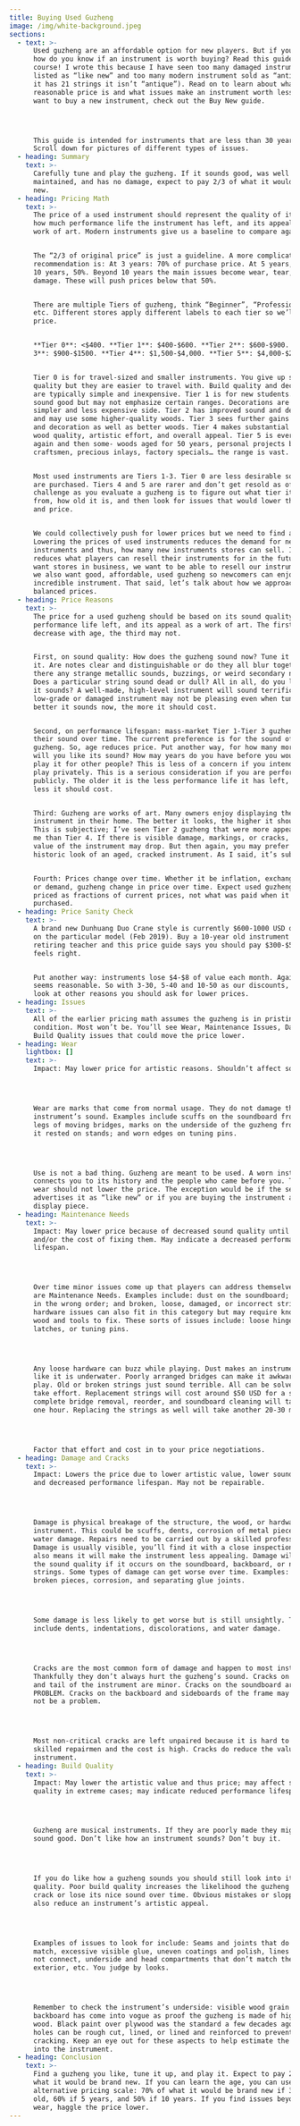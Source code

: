 ```yaml
---
title: Buying Used Guzheng
image: /img/white-background.jpeg
sections:
  - text: >-
      Used guzheng are an affordable option for new players. But if you are new,
      how do you know if an instrument is worth buying? Read this guide of
      course! I wrote this because I have seen too many damaged instruments
      listed as “like new” and too many modern instrument sold as “antique” (if
      it has 21 strings it isn’t “antique”). Read on to learn about what a
      reasonable price is and what issues make an instrument worth less. If you
      want to buy a new instrument, check out the Buy New guide.




      This guide is intended for instruments that are less than 30 years old.
      Scroll down for pictures of different types of issues.
  - heading: Summary
    text: >-
      Carefully tune and play the guzheng. If it sounds good, was well
      maintained, and has no damage, expect to pay 2/3 of what it would be brand
      new.
  - heading: Pricing Math
    text: >-
      The price of a used instrument should represent the quality of its sound,
      how much performance life the instrument has left, and its appeal as a
      work of art. Modern instruments give us a baseline to compare against.


      The “2/3 of original price” is just a guideline. A more complicated
      recommendation is: At 3 years: 70% of purchase price. At 5 years, 60%. At
      10 years, 50%. Beyond 10 years the main issues become wear, tear, and
      damage. These will push prices below that 50%.


      There are multiple Tiers of guzheng, think “Beginner”, “Professional”,
      etc. Different stores apply different labels to each tier so we’ll go by
      price. 


      **Tier 0**: <$400. **Tier 1**: $400-$600. **Tier 2**: $600-$900. **Tier
      3**: $900-$1500. **Tier 4**: $1,500-$4,000. **Tier 5**: $4,000-$20,000+.


      Tier 0 is for travel-sized and smaller instruments. You give up sound
      quality but they are easier to travel with. Build quality and decoration
      are typically simple and inexpensive. Tier 1 is for new students. They
      sound good but may not emphasize certain ranges. Decorations are on the
      simpler and less expensive side. Tier 2 has improved sound and decoration
      and may use some higher-quality woods. Tier 3 sees further gains in sound
      and decoration as well as better woods. Tier 4 makes substantial gains in
      wood quality, artistic effort, and overall appeal. Tier 5 is everything
      again and then some- woods aged for 50 years, personal projects by master
      craftsmen, precious inlays, factory specials… the range is vast.


      Most used instruments are Tiers 1-3. Tier 0 are less desirable so fewer
      are purchased. Tiers 4 and 5 are rarer and don’t get resold as often. Your
      challenge as you evaluate a guzheng is to figure out what tier it came
      from, how old it is, and then look for issues that would lower the value
      and price.


      We could collectively push for lower prices but we need to find a balance.
      Lowering the prices of used instruments reduces the demand for new
      instruments and thus, how many new instruments stores can sell. It also
      reduces what players can resell their instruments for in the future. We
      want stores in business, we want to be able to resell our instruments, but
      we also want good, affordable, used guzheng so newcomers can enjoy this
      incredible instrument. That said, let’s talk about how we approach
      balanced prices.
  - heading: Price Reasons
    text: >-
      The price for a used guzheng should be based on its sound quality,
      performance life left, and its appeal as a work of art. The first two
      decrease with age, the third may not.


      First, on sound quality: How does the guzheng sound now? Tune it and play
      it. Are notes clear and distinguishable or do they all blur together? Are
      there any strange metallic sounds, buzzings, or weird secondary noises?
      Does a particular string sound dead or dull? All in all, do you like how
      it sounds? A well-made, high-level instrument will sound terrific. A
      low-grade or damaged instrument may not be pleasing even when tuned. The
      better it sounds now, the more it should cost.


      Second, on performance lifespan: mass-market Tier 1-Tier 3 guzheng change
      their sound over time. The current preference is for the sound of younger
      guzheng. So, age reduces price. Put another way, for how many more years
      will you like its sound? How may years do you have before you would not
      play it for other people? This is less of a concern if you intend to only
      play privately. This is a serious consideration if you are performing
      publicly. The older it is the less performance life it has left, so the
      less it should cost.


      Third: Guzheng are works of art. Many owners enjoy displaying the
      instrument in their home. The better it looks, the higher it should cost.
      This is subjective; I’ve seen Tier 2 guzheng that were more appealing to
      me than Tier 4. If there is visible damage, markings, or cracks, the "art”
      value of the instrument may drop. But then again, you may prefer the
      historic look of an aged, cracked instrument. As I said, it’s subjective.


      Fourth: Prices change over time. Whether it be inflation, exchange rate,
      or demand, guzheng change in price over time. Expect used guzheng to be
      priced as fractions of current prices, not what was paid when it was first
      purchased.
  - heading: Price Sanity Check
    text: >-
      A brand new Dunhuang Duo Crane style is currently $600-1000 USD depending
      on the particular model (Feb 2019). Buy a 10-year old instrument from a
      retiring teacher and this price guide says you should pay $300-$500. That
      feels right.


      Put another way: instruments lose $4-$8 of value each month. Again, that
      seems reasonable. So with 3-30, 5-40 and 10-50 as our discounts, let’s
      look at other reasons you should ask for lower prices.
  - heading: Issues
    text: >-
      All of the earlier pricing math assumes the guzheng is in pristine
      condition. Most won’t be. You’ll see Wear, Maintenance Issues, Damage, and
      Build Quality issues that could move the price lower.
  - heading: Wear
    lightbox: []
    text: >-
      Impact: May lower price for artistic reasons. Shouldn’t affect sound.




      Wear are marks that come from normal usage. They do not damage the
      instrument’s sound. Examples include scuffs on the soundboard from the
      legs of moving bridges, marks on the underside of the guzheng from where
      it rested on stands; and worn edges on tuning pins. 




      Use is not a bad thing. Guzheng are meant to be used. A worn instrument
      connects you to its history and the people who came before you. Therefore,
      wear should not lower the price. The exception would be if the seller
      advertises it as “like new” or if you are buying the instrument as a
      display piece.
  - heading: Maintenance Needs
    text: >-
      Impact: May lower price because of decreased sound quality until fixed
      and/or the cost of fixing them. May indicate a decreased performance
      lifespan.




      Over time minor issues come up that players can address themselves. These
      are Maintenance Needs. Examples include: dust on the soundboard; bridges
      in the wrong order; and broken, loose, damaged, or incorrect strings. Some
      hardware issues can also fit in this category but may require knowledge of
      wood and tools to fix. These sorts of issues include: loose hinges,
      latches, or tuning pins.




      Any loose hardware can buzz while playing. Dust makes an instrument sound
      like it is underwater. Poorly arranged bridges can make it awkward to
      play. Old or broken strings just sound terrible. All can be solved but all
      take effort. Replacement strings will cost around $50 USD for a set. A
      complete bridge removal, reorder, and soundboard cleaning will take about
      one hour. Replacing the strings as well will take another 20-30 minutes.




      Factor that effort and cost in to your price negotiations.
  - heading: Damage and Cracks
    text: >-
      Impact: Lowers the price due to lower artistic value, lower sound quality,
      and decreased performance lifespan. May not be repairable.




      Damage is physical breakage of the structure, the wood, or hardware of the
      instrument. This could be scuffs, dents, corrosion of metal pieces, or
      water damage. Repairs need to be carried out by a skilled professional.
      Damage is usually visible, you’ll find it with a close inspection. That
      also means it will make the instrument less appealing. Damage will affect
      the sound quality if it occurs on the soundboard, backboard, or near the
      strings. Some types of damage can get worse over time. Examples: Cracks,
      broken pieces, corrosion, and separating glue joints.




      Some damage is less likely to get worse but is still unsightly. These
      include dents, indentations, discolorations, and water damage.




      Cracks are the most common form of damage and happen to most instruments.
      Thankfully they don’t always hurt the guzheng’s sound. Cracks on the head
      and tail of the instrument are minor. Cracks on the soundboard are a BIG
      PROBLEM. Cracks on the backboard and sideboards of the frame may or mat
      not be a problem.




      Most non-critical cracks are left unpaired because it is hard to find
      skilled repairmen and the cost is high. Cracks do reduce the value of the
      instrument.
  - heading: Build Quality
    text: >-
      Impact: May lower the artistic value and thus price; may affect sound
      quality in extreme cases; may indicate reduced performance lifespan.




      Guzheng are musical instruments. If they are poorly made they might not
      sound good. Don’t like how an instrument sounds? Don’t buy it.




      If you do like how a guzheng sounds you should still look into its build
      quality. Poor build quality increases the likelihood the guzheng will
      crack or lose its nice sound over time. Obvious mistakes or sloppiness may
      also reduce an instrument’s artistic appeal.




      Examples of issues to look for include: Seams and joints that do not
      match, excessive visible glue, uneven coatings and polish, lines that do
      not connect, underside and head compartments that don’t match the
      exterior, etc. You judge by looks.




      Remember to check the instrument’s underside: visible wood grain on the
      backboard has come into vogue as proof the guzheng is made of high quality
      wood. Black paint over plywood was the standard a few decades ago. Sound
      holes can be rough cut, lined, or lined and reinforced to prevent
      cracking. Keep an eye out for these aspects to help estimate the skill put
      into the instrument.
  - heading: Conclusion
    text: >-
      Find a guzheng you like, tune it up, and play it. Expect to pay 2/3 of
      what it would be brand new. If you can learn the age, you can use an
      alternative pricing scale: 70% of what it would be brand new if 3 years
      old, 60% if 5 years, and 50% if 10 years. If you find issues beyond normal
      wear, haggle the price lower.
---
```



